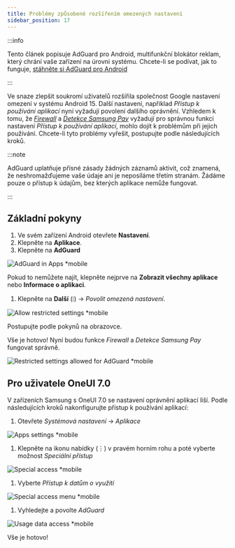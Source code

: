 ```yaml
---
title: Problémy způsobené rozšířením omezených nastavení
sidebar_position: 17
---
```


:::info

Tento článek popisuje AdGuard pro Android, multifunkční blokátor reklam, který chrání vaše zařízení na úrovni systému. Chcete-li se podívat, jak to funguje, [stáhněte si AdGuard pro Android](https://agrd.io/download-kb-adblock)

:::

Ve snaze zlepšit soukromí uživatelů rozšířila společnost Google nastavení omezení v systému Android 15. Další nastavení, například _Přístup k používání aplikací_ nyní vyžadují povolení dalšího oprávnění. Vzhledem k tomu, že _[Firewall](/adguard-for-android/features/protection/firewall)_ a _[Detekce Samsung Pay](/adguard-for-android/solving-problems/samsungpay-with-adguard-in-south-korea)_ vyžadují pro správnou funkci nastavení _Přístup k používání aplikací_, mohlo dojít k problémům při jejich používání. Chcete-li tyto problémy vyřešit, postupujte podle následujících kroků.

:::note

AdGuard uplatňuje přísné zásady žádných záznamů aktivit, což znamená, že neshromažďujeme vaše údaje ani je neposíláme třetím stranám. Žádáme pouze o přístup k údajům, bez kterých aplikace nemůže fungovat.

:::

## Základní pokyny

1. Ve svém zařízení Android otevřete **Nastavení**.
2. Klepněte na **Aplikace**.
3. Klepněte na **AdGuard**

![AdGuard in Apps \*mobile](https://cdn.adtidy.org/content/kb/ad_blocker/android/solving_problems/problems-caused-by-extending-restricted-settings/restricted1.png)

Pokud to nemůžete najít, klepněte nejprve na **Zobrazit všechny aplikace** nebo **Informace o aplikaci**.

1. Klepněte na **Další** (⁝) → _Povolit omezená nastavení_.

![Allow restricted settings \*mobile](https://cdn.adtidy.org/content/kb/ad_blocker/android/solving_problems/problems-caused-by-extending-restricted-settings/restricted2.png)

Postupujte podle pokynů na obrazovce.

Vše je hotovo! Nyní budou funkce _Firewall_ a _Detekce Samsung Pay_ fungovat správně.

![Restricted settings allowed for AdGuard \*mobile](https://cdn.adtidy.org/content/kb/ad_blocker/android/solving_problems/problems-caused-by-extending-restricted-settings/restricted3.png)

## Pro uživatele OneUI 7.0

V zařízeních Samsung s OneUI 7.0 se nastavení oprávnění aplikací liší. Podle následujících kroků nakonfigurujte přístup k používání aplikací:

1. Otevřete _Systémová nastavení_ → _Aplikace_

![Apps settings \*mobile](https://cdn.adtidy.org/content/kb/ad_blocker/android/solving_problems/problems-caused-by-extending-restricted-settings/apps.jpg)

1. Klepněte na ikonu nabídky (⋮) v pravém horním rohu a poté vyberte možnost _Speciální přístup_

![Special access \*mobile](https://cdn.adtidy.org/content/kb/ad_blocker/android/solving_problems/problems-caused-by-extending-restricted-settings/three-dots.jpg)

1. Vyberte _Přístup k datům o využití_

![Special access menu \*mobile](https://cdn.adtidy.org/content/kb/ad_blocker/android/solving_problems/problems-caused-by-extending-restricted-settings/special.jpg)

1. Vyhledejte a povolte _AdGuard_

![Usage data access \*mobile](https://cdn.adtidy.org/content/kb/ad_blocker/android/solving_problems/problems-caused-by-extending-restricted-settings/usage_data.jpg)

Vše je hotovo!
